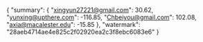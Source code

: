 {
    "summary": {
        "xingyun27221@gmail.com": 30.62, 
        "yunxing@upthere.com": -116.85, 
        "Chbeiyou@gmail.com": 102.08, 
        "axia@macalester.edu": -15.85
    }, 
    "watermark": "28aeb4714ae4e825c2f02920ea2c3f8ebc6083e6"
}